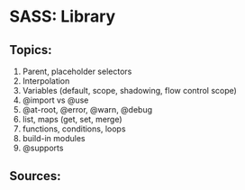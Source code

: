 # SASS: Library

## Topics:

1. Parent, placeholder selectors
2. Interpolation
3. Variables (default, scope, shadowing, flow control scope)
4. @import vs @use
5. @at-root, @error, @warn, @debug
6. list, maps (get, set, merge)
7. functions, conditions, loops
8. build-in modules
9. @supports

## Sources:
